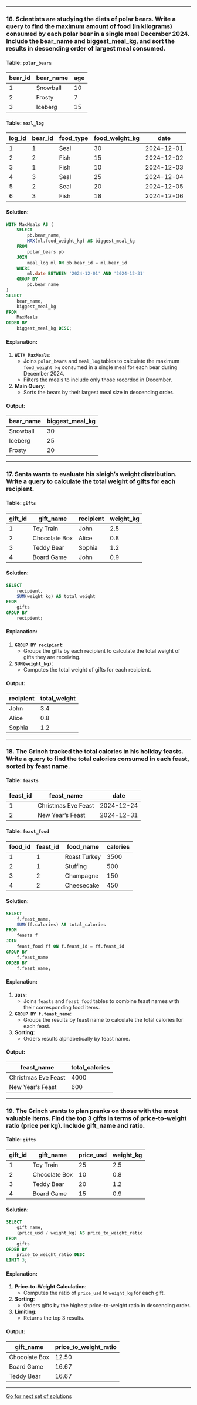 
---

### 16. **Scientists are studying the diets of polar bears. Write a query to find the maximum amount of food (in kilograms) consumed by each polar bear in a single meal December 2024. Include the bear_name and biggest_meal_kg, and sort the results in descending order of largest meal consumed.**

#### Table: `polar_bears`
| bear_id | bear_name | age |
|---------|-----------|-----|
| 1       | Snowball  | 10  |
| 2       | Frosty    | 7   |
| 3       | Iceberg   | 15  |

#### Table: `meal_log`
| log_id | bear_id | food_type | food_weight_kg | date       |
|--------|---------|-----------|----------------|------------|
| 1      | 1       | Seal      | 30             | 2024-12-01 |
| 2      | 2       | Fish      | 15             | 2024-12-02 |
| 3      | 1       | Fish      | 10             | 2024-12-03 |
| 4      | 3       | Seal      | 25             | 2024-12-04 |
| 5      | 2       | Seal      | 20             | 2024-12-05 |
| 6      | 3       | Fish      | 18             | 2024-12-06 |

#### Solution:
```sql
WITH MaxMeals AS (
    SELECT 
        pb.bear_name,
        MAX(ml.food_weight_kg) AS biggest_meal_kg
    FROM 
        polar_bears pb
    JOIN 
        meal_log ml ON pb.bear_id = ml.bear_id
    WHERE 
        ml.date BETWEEN '2024-12-01' AND '2024-12-31'
    GROUP BY 
        pb.bear_name
)
SELECT 
    bear_name,
    biggest_meal_kg
FROM 
    MaxMeals
ORDER BY 
    biggest_meal_kg DESC;
```

#### Explanation:
1. **`WITH MaxMeals`**:
   - Joins `polar_bears` and `meal_log` tables to calculate the maximum `food_weight_kg` consumed in a single meal for each bear during December 2024.
   - Filters the meals to include only those recorded in December.
2. **Main Query**:
   - Sorts the bears by their largest meal size in descending order.

#### Output:
| bear_name | biggest_meal_kg |
|-----------|-----------------|
| Snowball  | 30              |
| Iceberg   | 25              |
| Frosty    | 20              |

---

### 17. **Santa wants to evaluate his sleigh’s weight distribution. Write a query to calculate the total weight of gifts for each recipient.**

#### Table: `gifts`
| gift_id | gift_name         | recipient | weight_kg |
|---------|-------------------|-----------|-----------|
| 1       | Toy Train         | John      | 2.5       |
| 2       | Chocolate Box     | Alice     | 0.8       |
| 3       | Teddy Bear        | Sophia    | 1.2       |
| 4       | Board Game        | John      | 0.9       |

#### Solution:
```sql
SELECT 
    recipient,
    SUM(weight_kg) AS total_weight
FROM 
    gifts
GROUP BY 
    recipient;
```

#### Explanation:
1. **`GROUP BY recipient`**:
   - Groups the gifts by each recipient to calculate the total weight of gifts they are receiving.
2. **`SUM(weight_kg)`**:
   - Computes the total weight of gifts for each recipient.

#### Output:
| recipient | total_weight |
|-----------|--------------|
| John      | 3.4          |
| Alice     | 0.8          |
| Sophia    | 1.2          |

---

### 18. **The Grinch tracked the total calories in his holiday feasts. Write a query to find the total calories consumed in each feast, sorted by feast name.**

#### Table: `feasts`
| feast_id | feast_name          | date       |
|----------|---------------------|------------|
| 1        | Christmas Eve Feast | 2024-12-24 |
| 2        | New Year’s Feast    | 2024-12-31 |

#### Table: `feast_food`
| food_id | feast_id | food_name      | calories |
|---------|----------|----------------|----------|
| 1       | 1        | Roast Turkey   | 3500     |
| 2       | 1        | Stuffing       | 500      |
| 3       | 2        | Champagne      | 150      |
| 4       | 2        | Cheesecake     | 450      |

#### Solution:
```sql
SELECT 
    f.feast_name,
    SUM(ff.calories) AS total_calories
FROM 
    feasts f
JOIN 
    feast_food ff ON f.feast_id = ff.feast_id
GROUP BY 
    f.feast_name
ORDER BY 
    f.feast_name;
```

#### Explanation:
1. **`JOIN`**:
   - Joins `feasts` and `feast_food` tables to combine feast names with their corresponding food items.
2. **`GROUP BY f.feast_name`**:
   - Groups the results by feast name to calculate the total calories for each feast.
3. **Sorting**:
   - Orders results alphabetically by feast name.

#### Output:
| feast_name          | total_calories |
|---------------------|----------------|
| Christmas Eve Feast | 4000           |
| New Year’s Feast    | 600            |

---

### 19. **The Grinch wants to plan pranks on those with the most valuable items. Find the top 3 gifts in terms of price-to-weight ratio (price per kg). Include gift_name and ratio.**

#### Table: `gifts`
| gift_id | gift_name       | price_usd | weight_kg |
|---------|-----------------|-----------|-----------|
| 1       | Toy Train       | 25        | 2.5       |
| 2       | Chocolate Box   | 10        | 0.8       |
| 3       | Teddy Bear      | 20        | 1.2       |
| 4       | Board Game      | 15        | 0.9       |

#### Solution:
```sql
SELECT 
    gift_name,
    (price_usd / weight_kg) AS price_to_weight_ratio
FROM 
    gifts
ORDER BY 
    price_to_weight_ratio DESC
LIMIT 3;
```

#### Explanation:
1. **Price-to-Weight Calculation**:
   - Computes the ratio of `price_usd` to `weight_kg` for each gift.
2. **Sorting**:
   - Orders gifts by the highest price-to-weight ratio in descending order.
3. **Limiting**:
   - Returns the top 3 results.

#### Output:
| gift_name       | price_to_weight_ratio |
|-----------------|-----------------------|
| Chocolate Box   | 12.50                |
| Board Game      | 16.67                |
| Teddy Bear      | 16.67                |

---

[Go for next set of solutions](/SQL-20-24.md)